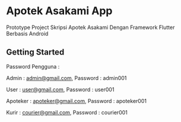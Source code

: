 # Apotek Asakami App

Prototype Project Skripsi Apotek Asakami Dengan Framework Flutter Berbasis Android

## Getting Started

Password Pengguna :

Admin : admin@gmail.com, Password : admin001

User : user@gmail.com, Password : user001

Apoteker : apoteker@gmail.com, Password : apoteker001

Kurir : courier@gmail.com, Password : courier001
